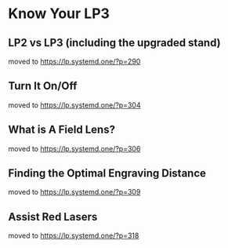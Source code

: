 # Know Your LP3

## LP2 vs LP3 (including the upgraded stand)

moved to https://lp.systemd.one/?p=290


## Turn It On/Off

moved to https://lp.systemd.one/?p=304


## What is A Field Lens?

moved to https://lp.systemd.one/?p=306


## Finding the Optimal Engraving Distance

moved to https://lp.systemd.one/?p=309

## Assist Red Lasers
moved to https://lp.systemd.one/?p=318
